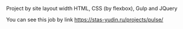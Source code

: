 Project by site layout width HTML, CSS (by flexbox), Gulp and JQuery

You can see this job by link https://stas-yudin.ru/projects/pulse/
